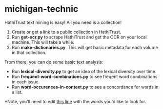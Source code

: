# michigan-technic
HathiTrust text mining is easy! All you need is a collection! 

  1. Create or get a link to a public collection in HathiTrust.
  2. Run **get-ocr.py** to scrape HathiTrust and get the OCR on your local machine. This will take a while.
  3. Run **make-dictionaries.py**. This will get basic metadata for each volume in that collection.

From there, you can do some basic text analysis:

  * Run **lexical-diversity.py** to get an idea of the lexical diversity over time.
  * Run **frequent-word-combinations.py** to see freqent word combinations in each issue.
  * Run **word-occurences-in-context.py** to see a concordance for words in a list. 
  
*Note, you'll need to edit [this line](https://github.com/eckardm/michigan-technic/blob/master/word-occurences-in-context.py#L22) with the words you'd like to look for.
